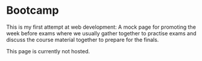 # Bootcamp
This is my first attempt at web development: A mock page for promoting the week before exams where we usually gather together to practise exams and discuss the course material together to prepare for the finals.

This page is currently not hosted.
